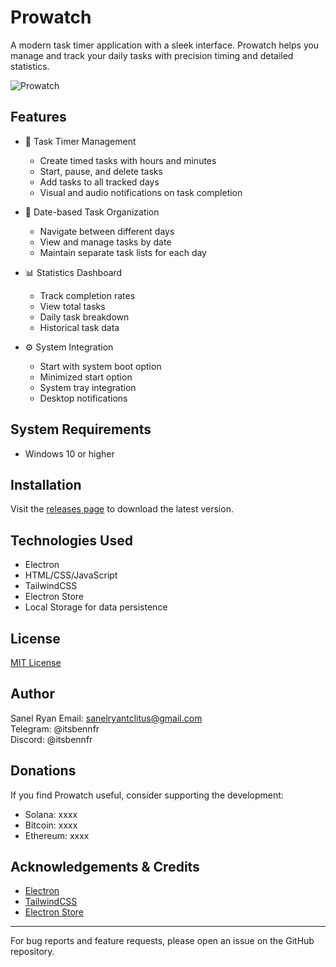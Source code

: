 # Prowatch

A modern task timer application with a sleek interface. Prowatch helps you manage and track your daily tasks with precision timing and detailed statistics.

![Prowatch](https://i.imgur.com/oSU07DP.jpeg)

## Features

- 🎯 Task Timer Management
  - Create timed tasks with hours and minutes<br/>
  - Start, pause, and delete tasks<br/>
  - Add tasks to all tracked days<br/>
  - Visual and audio notifications on task completion<br/>

- 📅 Date-based Task Organization
  - Navigate between different days<br/>
  - View and manage tasks by date<br/>
  - Maintain separate task lists for each day<br/>

- 📊 Statistics Dashboard
  - Track completion rates<br/>
  - View total tasks<br/>
  - Daily task breakdown<br/>
  - Historical task data<br/>

- ⚙️ System Integration
  - Start with system boot option<br/>
  - Minimized start option<br/>
  - System tray integration<br/>
  - Desktop notifications<br/>

## System Requirements

- Windows 10 or higher

## Installation

Visit the [releases page](https://github.com/itsbennfr/prowatch/releases) to download the latest version.

## Technologies Used

- Electron<br/>
- HTML/CSS/JavaScript<br/>
- TailwindCSS<br/>
- Electron Store<br/>
- Local Storage for data persistence<br/>

## License

[MIT License](https://github.com/itsbennfr/prowatch/blob/main/LICENSE)

## Author

Sanel Ryan
Email: sanelryantclitus@gmail.com<br/>
Telegram: @itsbennfr<br/>
Discord: @itsbennfr<br/>

## Donations

If you find Prowatch useful, consider supporting the development:
- Solana: xxxx<br/>
- Bitcoin: xxxx<br/>
- Ethereum: xxxx<br/>

## Acknowledgements & Credits

- [Electron](https://www.electronjs.org/)<br/>
- [TailwindCSS](https://tailwindcss.com/)<br/>
- [Electron Store](https://www.npmjs.com/package/electron-store)<br/>

---

For bug reports and feature requests, please open an issue on the GitHub repository.